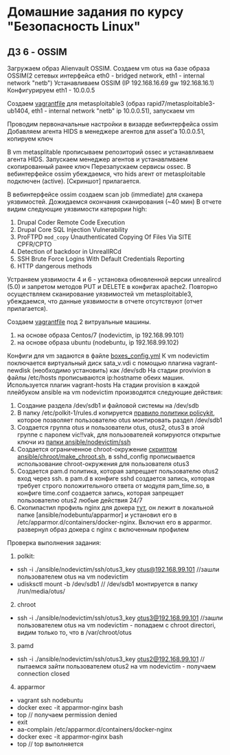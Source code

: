Домашние задания по курсу "Безопасность Linux"
===============================================

ДЗ 6 - OSSIM
-----------------------------------------------

Загружаем образ Alienvault OSSIM.
Создаем vm otus на базе образа OSSIM(2 сетевых интерфейса eth0 - bridged network, eth1 - internal network "netb")
Устанавливаем OSSIM (IP 192.168.16.69 gw 192.168.16.1)
Конфигурируем eth1 - 10.0.0.5

Создаем [vagrantfile](https://github.com/shizzgar/otus-is-2020-1/blob/master/hw06/Vagrantfile) для metasploitable3 (образ rapid7/metasploitable3-ub1404, eth1 - internal network "netb" ip 10.0.0.51), запускаем vm

Проводим первоначальные настройки в визарде вебинтерфейса ossim 
Добавляем агента HIDS в менеджере агентов для asset'a 10.0.0.51, копируем ключ

В vm metasplitable прописываем репозиторий ossec и устанавливаем агента HIDS. Запускаем менеджер агентов и устанавлмваем скопированный ранее ключ
Перезапускаем сервисы ossec. В вебинтерфейсе ossim убеждаемся, что hids агент от metasploitable подключен (active). [Скриншот] прилагается.

В вебинтерфейсе ossim создаем scan job (immediate) для сканера уязвимостей. Дожидаемся окончания сканирования (~40 мин)
В отчете видим следующие уязвимости катерории high:
1. Drupal Coder Remote Code Execution
2. Drupal Core SQL Injection Vulnerability
3. ProFTPD `mod_copy` Unauthenticated Copying Of Files Via SITE CPFR/CPTO
4. Detection of backdoor in UnrealIRCd
5. SSH Brute Force Logins With Default Credentials Reporting
6. HTTP dangerous methods

Устраняем уязвимости 4 и 6 - установка обновленной версии unrealircd (5.0) и запретом методов PUT и DELETE в конфигах apache2.
Повторно осуществляем сканирование уязвимостей vm metasploitable3, убеждаемся, что данные уязвимости в отчете отсутствуют (отчет прилагается).


Создаем [vagrantfile](https://github.com/drJabber/otus_is_2020_01/blob/master/hw02/Vagrantfile) под 2 витруальные машины. 
1. на основе образа Centos/7 (nodevictim, ip 192.168.99.101)
2. на основе образа ubuntu (nodebuntu, ip 192.168.99.102)

Конфиги для vm задаются в файле [boxes_config.yml](https://github.com/drJabber/otus_is_2020_01/blob/master/hw02/boxes_config.yml)
К vm nodevictim поключается виртуальный диск sata_v.vdi с помощью плагина vagrant-newdisk (необходимо установить) как /dev/sdb
На стадии provivion в файлы /etc/hosts прописываются ip:hostname обеих машин. Используется плагин vagrant-hosts
На стадии provision в каждой плейбуком ansible на vm nodevictim производятся следующие действия:
1. Создание раздела /dev/sdb1 и файловой системы на /dev/sdb 
2. В папку /etc/polkit-1/rules.d копируется [правило политики policykit](https://github.com/drJabber/otus_is_2020_01/blob/master/hw02/ansible/nodevictim/polkit/10-mount-sdb1-for-user-otus.rules), которое позволяет пользователю otus монтировать раздел /dev/sdb1 
3. Создается группа otus и пользователи otus, otus2, otus3 в этой группе с паролем vic!!vak, для пользователей копируются открытые ключи из [папки ansible/nodevictim/ssh](https://github.com/drJabber/otus_is_2020_01/tree/master/hw02/ansible/nodevictim/ssh)
4. Создается ограниченное chroot-окружение [скриптом ansible/chroot/make_chroot.sh](https://github.com/drJabber/otus_is_2020_01/blob/master/hw02/ansible/nodevictim/chroot/make_chroot.sh), в sshd_config прописывается использование chroot-окружения для пользователя otus3
5. Создается pam.d политика, которая запрещает пользователю otus2 вход через ssh. в pam.d в конфиге sshd создается запись, которая требует строго положительного ответа от модуля pam_time.so, в конфиге time.conf создается запись, которая запрещает пользователю otus2 любые действия 24/7
6. Скопипастил профиль nginx для докера [тут](https://docs.docker.com/engine/security/apparmor/), он лежит в локальной папке [ansible/nodebuntu/apparmor] и установил его в /etc/apparmor.d/containers/docker-nginx. Включил его в apparmor. развернул образ докера с nginx с включенным профилем 

Проверка выполнения задания:
1. polkit:
- ssh -i ./ansible/nodevictim/ssh/otus3_key otus@192.168.99.101 //зашли пользователем otus на vm nodevictim
- udisksctl mount -b /dev/sdb1    // /dev/sdb1 монтируется в папку /run/media/otus/<some uuid>

2. chroot
- ssh -i ./ansible/nodevictim/ssh/otus3_key otus3@192.168.99.101 //зашли пользователем otus на vm nodevictim - попадаем с chroot directori, видим только то, что в /var/chroot/otus

3. pamd
- ssh -i ./ansible/nodevictim/ssh/otus3_key otus2@192.168.99.101  //пытаемся зайти пользователем otus2 на vm nodevictim - получаем connection closed

4. apparmor
- vagrant ssh nodebuntu
- docker exec -it apparmor-nginx bash
- top // получаем permission denied
- exit 
- aa-complain /etc/apparmor.d/containers/docker-nginx
- docker exec -it apparmor-nginx bash
- top // top выполняется

